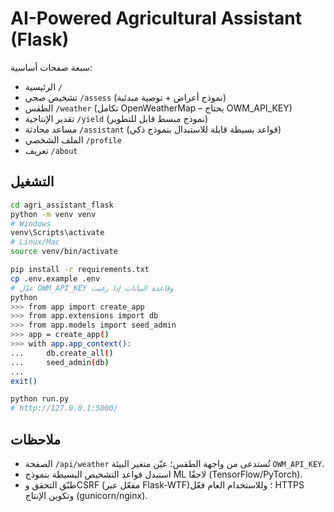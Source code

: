 # AI-Powered Agricultural Assistant (Flask)

سبعة صفحات أساسية:
- الرئيسية `/`
- تشخيص صحي `/assess` (نموذج أعراض + توصية مبدئية)
- الطقس `/weather` (تكامل OpenWeatherMap – يحتاج OWM_API_KEY)
- تقدير الإنتاجية `/yield` (نموذج مبسط قابل للتطوير)
- مساعد محادثة `/assistant` (قواعد بسيطة قابلة للاستبدال بنموذج ذكي)
- الملف الشخصي `/profile`
- تعريف `/about`

## التشغيل
```bash
cd agri_assistant_flask
python -m venv venv
# Windows
venv\Scripts\activate
# Linux/Mac
source venv/bin/activate

pip install -r requirements.txt
cp .env.example .env
# عدّل OWM_API_KEY وقاعدة البيانات إذا رغبت
python
>>> from app import create_app
>>> from app.extensions import db
>>> from app.models import seed_admin
>>> app = create_app()
>>> with app.app_context():
...     db.create_all()
...     seed_admin(db)
... 
exit()

python run.py
# http://127.0.0.1:5000/
```

## ملاحظات
- الصفحة `/api/weather` تُستدعى من واجهة الطقس؛ عيّن متغير البيئة `OWM_API_KEY`.
- استبدل قواعد التشخيص البسيطة بنموذج ML لاحقًا (TensorFlow/PyTorch).
- طبّق التحقق وCSRF (مفعّل عبر Flask-WTF)؛ وللاستخدام العام فعّل HTTPS وتكوين الإنتاج (gunicorn/nginx).
